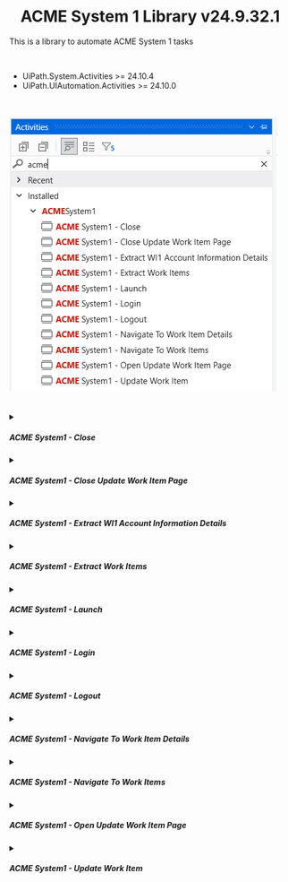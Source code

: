 <h1 align="center">ACME System 1 Library v24.9.32.1</h1>
<p>This is a library to automate ACME System 1 tasks</p><br/>

* UiPath.System.Activities >= 24.10.4
* UiPath.UIAutomation.Activities >= 24.10.0

<br/>
<br/>
<div>
<img src="https://github.com/MohammedAdel224/ACME-System1--Library-/blob/main/Screenshots/ACMESystem_1_ActivitiesPanel.png" alt="ACME System 1 Activities"/><br/>
</div>
<br/>
<br/>

<details>
<summary><h5>ACME System1 - Close</h5></summary>
<div  align="center">
<img src="https://github.com/MohammedAdel224/ACME-System1--Library-/blob/main/Screenshots/ACMESystem_1_Close_Activity.png" alt="ACME System1 - Close - Activity"/>
</div>

### Annotation
#### Description:
	close ACME System 1 page

#### Post-Condition:
	ACME System 1 closed

 
### Properties
<img src="https://github.com/MohammedAdel224/ACME-System1--Library-/blob/main/Screenshots/ACMESystem_1_Close_Properties.png" alt="ACME System1 - Close - Properties" align="right"/>

#### Retry
* Number Of Retries: The number of times that the activity is to be retried. `(Int32)`
* Retry Interval: Specifies the amount of time (in seconds) between each retry. `(System.TimeSpan)`

#### Post-Condition
* Timeout (milliseconds): `(Int32)`</br>
</br>
</br>
</br>
</br>

<hr/>
</details>



<details>
<summary><h5>ACME System1 - Close Update Work Item Page</h5></summary>
<div  align="center">
<img src="https://github.com/MohammedAdel224/ACME-System1--Library-/blob/main/Screenshots/ACMESystem_1_CloseUpdateWorkItemPage_Activity.png" alt="ACME System1 - Close Update Work Item Page - Activity"/>
</div>

### Annotation
#### Description:
	close ACME System 1 update item page

#### Post-Condition:
	ACME System 1 update item page closed

 
### Properties
<img src="https://github.com/MohammedAdel224/ACME-System1--Library-/blob/main/Screenshots/ACMESystem_1_CloseUpdateWorkItemPage_Properties.png" alt="ACME System1 - Close Update Work Item Page - Properties" align="right"/>

#### Retry
* Number Of Retries: The number of times that the activity is to be retried. `(Int32)`
* Retry Interval: Specifies the amount of time (in seconds) between each retry. `(System.TimeSpan)`

#### Post-Condition
* Timeout (milliseconds): `(Int32)`</br>
</br>
</br>
</br>
</br>

<hr/>
</details>



<details>
<summary><h5>ACME System1 - Extract WI1 Account Information Details</h5></summary>
<div  align="center">
<img src="https://github.com/MohammedAdel224/ACME-System1--Library-/blob/main/Screenshots/ACMESystem_1_ExtractWI1AccountInformationDetails_Activity.png" alt="ACME System1 - Extract WI1 Account Information Details - Activity"/>
</div>

### Annotation
#### Description:
	extract ACME System1 WI1 account information details

#### Pre-Condition:
	ACME System1 WI1 details page is opend

#### Post-Condition:
	ACME System1 WI1 account information details extracted

 
### Properties
<img src="https://github.com/MohammedAdel224/ACME-System1--Library-/blob/main/Screenshots/ACMESystem_1_ExtractWI1AccountInformationDetails_Properties.png" alt="ACME System1 - Extract WI1 Account Information Details - Properties" align="right"/>

#### Retry
* Number Of Retries: The number of times that the activity is to be retried. `(Int32)`
* Retry Interval: Specifies the amount of time (in seconds) between each retry. `(System.TimeSpan)`

#### Pre-Condition
* Timeout (milliseconds): `(Int32)`

#### Post-Condition
* Timeout (milliseconds): `(Int32)`

#### Output
* Client ID `(String)`
* Account Number `(String)`
* Account Amount `(String)`
* Currency `(String)`

<hr/>
</details>



<details>
<summary><h5>ACME System1 - Extract Work Items</h5></summary>
<div  align="center">
<img src="https://github.com/MohammedAdel224/ACME-System1--Library-/blob/main/Screenshots/ACMESystem_1_ExtractWorkItems_Activity.png" alt="ACME System1 - Extract Work Items - Activity"/>
</div>

### Annotation
#### Description:
	return a DataTable contains work items data table on ACME System 1

#### Pre-Condition:
	work items page is opend

#### Post-Condition:
	work items table extracted successfuly

 
### Properties
<img src="https://github.com/MohammedAdel224/ACME-System1--Library-/blob/main/Screenshots/ACMESystem_1_ExtractWorkItems_Properties.png" alt="ACME System1 - Extract Work Items - Properties" align="right">

#### Retry
* Number Of Retries: The number of times that the activity is to be retried. `(Int32)`
* Retry Interval: Specifies the amount of time (in seconds) between each retry. `(System.TimeSpan)`

#### Pre-Condition
* Timeout (milliseconds): `(Int32)`

#### Extraction
* Timeout (milliseconds): `(Int32)`

#### Output
* Work Items: `(System.Data.DataTable)`<br/>
<br/>
<br/>

<hr/>
</details>



<details>
<summary><h5>ACME System1 - Launch</h5></summary>
<div  align="center">
<img src="https://github.com/MohammedAdel224/ACME-System1--Library-/blob/main/Screenshots/ACMESystem_1_Launch_Activity.png" alt="ACME System1 - Launch - Activity"/>
</div>

### Annotation
#### Description:
	open Chrome on the login page of ACME System 1
 
#### Post-Condition:
	ACME System 1 login page is opend


### Properties
<img src="https://github.com/MohammedAdel224/ACME-System1--Library-/blob/main/Screenshots/ACMESystem_1_Launch_Properties.png" alt="ACME System1 - Launch - Properties" align="right">

#### Retry
* Number Of Retries: The number of times that the activity is to be retried. `(Int32)`
* Retry Interval: Specifies the amount of time (in seconds) between each retry. `(System.TimeSpan)`

#### Post-Condition
* Timeout (milliseconds): `(Int32)`<br/>
<br/>
<br/>
<br/>
<br/>
<br/>

<hr/>
</details>



<details>
<summary><h5>ACME System1 - Login</h5></summary>
<div  align="center">
<img src="https://github.com/MohammedAdel224/ACME-System1--Library-/blob/main/Screenshots/ACMESystem_1_Login_Activity.png" alt="ACME System1 - Login - Activity"/>
</div>
	
### Annotation
#### Desctiption:
	login to ACME System 1 account
 
#### Pre-Condition:
	ACME System 1 login page is opend

#### Post-Condition:
	ACME System 1 dashboard page is opend

 
### Properties
<img src="https://github.com/MohammedAdel224/ACME-System1--Library-/blob/main/Screenshots/ACMESystem_1_Login_Properties.png" alt="ACME System1 - Login - Properties" align="right">

#### Retry
* Number Of Retries: The number of times that the activity is to be retried. `(Int32)`
* Retry Interval: Specifies the amount of time (in seconds) between each retry. `(System.TimeSpan)`

#### Pre-Condition
* Timeout (milliseconds): `(Int32)`

#### Input
* Email: `(String)`
* Password: `(System.Security.SecureString)`

#### Post-Condition
* Timeout (milliseconds): `(Int32)`
* Check Credentials Timeout (milliseconds): `(Int32)`

#### Output
* Is Credential Correct: `(Boolean)`<br/>
<br/>
<br/>

<hr/>
</details>



<details>
<summary><h5>ACME System1 - Logout</h5></summary>
<div  align="center">
<img src="https://github.com/MohammedAdel224/ACME-System1--Library-/blob/main/Screenshots/ACMESystem_1_Logout_Activity.png" alt="ACME System1 - Logout - Activity"/>
</div>

### Annotation
#### Description:
	logout from ACME System 1 account

#### Pre-Condition:
	ACME System 1 is launched

#### Post-Condition:
	ACME System 1 login page is opend


### Properties
<img src="https://github.com/MohammedAdel224/ACME-System1--Library-/blob/main/Screenshots/ACMESystem_1_Logout_Properties.png" alt="ACME System1 - Logout - Properties" align="right">

#### Retry
* Number Of Retries: The number of times that the activity is to be retried. `(Int32)`
* Retry Interval: Specifies the amount of time (in seconds) between each retry. `(System.TimeSpan)`

#### Pre-Condition
* Timeout (milliseconds): `(Int32)`

#### Post-Condition
* Timeout (milliseconds): `(Int32)`<br/>
<br/>
<br/>
<br/>
<br/>
<br/>

<hr/>
</details>



<details>
<summary><h5>ACME System1 - Navigate To Work Item Details</h5></summary>
<div  align="center">
<img src="https://github.com/MohammedAdel224/ACME-System1--Library-/blob/main/Screenshots/ACMESystem_1_NacigateToWorkItemDetails_Activity.png" alt="ACME System1 - Navigate To Work Item Details - Activity"/>
</div>

### Annotation
#### Description:
	navigate to work item detail page using URL or WIID on ACME System 1
#### Pre-Condition:
	account is logged in
#### Post-Condition:
	work item details page opend


### Properties
<img src="https://github.com/MohammedAdel224/ACME-System1--Library-/blob/main/Screenshots/ACMESystem_1_NacigateToWorkItemDetails_Properties.png" alt="ACME System1 - Navigate To Work Item Details - Properties" align="right">

#### Retry
* Number Of Retries: The number of times that the activity is to be retried. `(Int32)`
* Retry Interval: Specifies the amount of time (in seconds) between each retry. `(System.TimeSpan)`

#### Pre-Condition
* Timeout (milliseconds): `(Int32)`

#### URL
* URL: `(String)`
* WIID: `(String)`

#### Post-Condition
* Timeout (milliseconds): `(Int32)`<br/>
<br/>

<hr/>
</details>



<details>
<summary><h5>ACME System1 - Navigate To Work Items</h5></summary>
<div  align="center">
<img src="https://github.com/MohammedAdel224/ACME-System1--Library-/blob/main/Screenshots/ACMESystem_1_NacigateToWorkItems_Activity.png" alt="ACME System1 - Navigate To Work Items - Activity"/>
</div>

### Annotation
#### Description:
	navigate to work items page on ACME System 1
#### Pre-Condition:
	account is logged in
#### Post-Condition:
	work items page opend


### Properties
<img src="https://github.com/MohammedAdel224/ACME-System1--Library-/blob/main/Screenshots/ACMESystem_1_NacigateToWorkItems_Properties.png" alt="ACME System1 - Navigate To Work Items - Properties" align="right">

#### Retry
* Number Of Retries: The number of times that the activity is to be retried. `(Int32)`
* Retry Interval: Specifies the amount of time (in seconds) between each retry. `(System.TimeSpan)`

#### Pre-Condition
* Timeout (milliseconds): `(Int32)`

#### Post-Condition
* Timeout (milliseconds): `(Int32)`<br/>
<br/>
<br/>
<br/>
<br/>
<br/>
<br/>

<hr/>
</details>



<details>
<summary><h5>ACME System1 - Open Update Work Item Page</h5></summary>
<div  align="center">
<img src="https://github.com/MohammedAdel224/ACME-System1--Library-/blob/main/Screenshots/ACMESystem_1_OpenUpdateWorkItemPage_Activity.png" alt="ACME System1 - Open Update Work Item Page - Activity"/>
</div>

### Annotation
#### Description:
	open update work item page on ACME System1
#### Pre-Condition:
	work item details page is opened
#### Post-Condition:
	update work item page opend


### Properties
<img src="https://github.com/MohammedAdel224/ACME-System1--Library-/blob/main/Screenshots/ACMESystem_1_OpenUpdateWorkItemPage_Properties.png" alt="ACME System1 - Open Update Work Item Page - Properties" align="right">

#### Retry
* Number Of Retries: The number of times that the activity is to be retried. `(Int32)`
* Retry Interval: Specifies the amount of time (in seconds) between each retry. `(System.TimeSpan)`

#### Pre-Condition
* Timeout (milliseconds): `(Int32)`

#### Post-Condition
* Timeout (milliseconds): `(Int32)`<br/>
<br/>
<br/>
<br/>
<br/>
<br/>
<br/>

<hr/>
</details>



<details>
<summary><h5>ACME System1 - Update Work Item</h5></summary>
<div  align="center">
<img src="https://github.com/MohammedAdel224/ACME-System1--Library-/blob/main/Screenshots/ACMESystem_1_UpdateWorkItem_Activity.png" alt="ACME System1 - Update Work Item - Activity"/>
</div>

### Annotation
#### Description:
	update work item on ACME System1
#### Pre-Condition:
	update work item page is opened
#### Post-Condition:
	update alert appeard


### Properties
<img src="https://github.com/MohammedAdel224/ACME-System1--Library-/blob/main/Screenshots/ACMESystem_1_UpdateWorkItem_Properties.png" alt="ACME System1 - Update Work Item - Properties" align="right">

#### Retry
* Number Of Retries: The number of times that the activity is to be retried. `(Int32)`
* Retry Interval: Specifies the amount of time (in seconds) between each retry. `(System.TimeSpan)`

#### Pre-Condition
* Timeout (milliseconds): `(Int32)`

#### Input
* Comment: `(String)`
* Status: Open | Completed | Rejected `(String)`

#### Post-Condition
* Timeout (milliseconds): `(Int32)`<br/>
<br/>
<br/>

<hr/>
</details>

